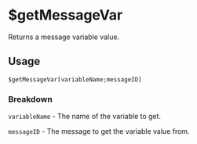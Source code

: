# $getMessageVar
Returns a message variable value.

## Usage
```
$getMessageVar[variableName;messageID]
```

### Breakdown
`variableName` - The name of the variable to get.

`messageID` - The message to get the variable value from.
